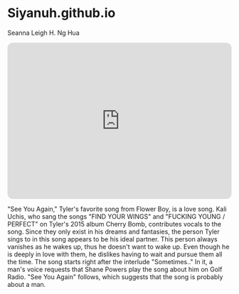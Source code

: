 # Siyanuh.github.io
Seanna Leigh H. Ng Hua



<iframe style="border-radius:12px" src=https://open.spotify.com/embed/track/7KA4W4McWYRpgf0fWsJZWB?utm_source=generator" width="100%" height="352" frameBorder="0" allowfullscreen="" allow="autoplay; clipboard-write; encrypted-media; fullscreen; picture-in-picture" loading="lazy"></iframe>


"See You Again," Tyler's favorite song from Flower Boy, is a love song. Kali Uchis, who sang the songs "FIND YOUR WINGS" and "FUCKING YOUNG / PERFECT" on Tyler's 2015 album Cherry Bomb, contributes vocals to the song. Since they only exist in his dreams and fantasies, the person Tyler sings to in this song appears to be his ideal partner. This person always vanishes as he wakes up, thus he doesn't want to wake up. Even though he is deeply in love with them, he dislikes having to wait and pursue them all the time. The song starts right after the interlude "Sometimes.." In it, a man's voice requests that Shane Powers play the song about him on Golf Radio. "See You Again" follows, which suggests that the song is probably about a man.
